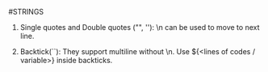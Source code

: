 #STRINGS

1. Single quotes and Double quotes ("", ''):
  \n can be used to move to next line.

2. Backtick(``):
  They support multiline without \n.
  Use ${<lines of codes / variable>} inside backticks.